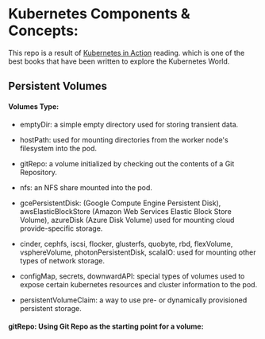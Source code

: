 # Kubernetes Components & Concepts:


This repo is a result of [Kubernetes in Action](https://www.manning.com/books/kubernetes-in-action) reading. which is one of the best books that have been written to explore the Kubernetes World.

## Persistent Volumes

#### Volumes Type:

* emptyDir: a simple empty directory used for storing transient data.

* hostPath: used for mounting directories from the worker node's filesystem into the pod.

* gitRepo: a volume initialized by checking out the contents of a Git Repository.

* nfs: an NFS share mounted into the pod.

* gcePersistentDisk: (Google Compute Engine Persistent Disk), awsElasticBlockStore (Amazon Web Services Elastic Block Store Volume), azureDisk (Azure Disk Volume)
used for mounting cloud provide-specific storage.

* cinder, cephfs, iscsi, flocker, glusterfs, quobyte, rbd, flexVolume, vsphereVolume, photonPersistentDisk, scalaIO: used for mounting other types of network storage.

* configMap, secrets, downwardAPI: special types of volumes used to expose certain kubernetes resources and cluster information to the pod.

* persistentVolumeClaim: a way to use pre- or dynamically provisioned persistent storage.


#### gitRepo: Using Git Repo as the starting point for a volume:

